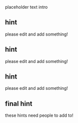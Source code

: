 placeholder text intro

## hint
please edit and add something!

## hint
please edit and add something!

## hint
please edit and add something!

## final hint
these hints need people to add to!